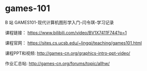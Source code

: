 # games-101
B 站 GAMES101-现代计算机图形学入门-闫令琪-学习记录

课程链接： https://www.bilibili.com/video/BV1X7411F744?p=1

课程官网： https://sites.cs.ucsb.edu/~lingqi/teaching/games101.html

课程PPT和视频: http://games-cn.org/graphics-intro-ppt-video/

作业汇总帖: http://games-cn.org/forums/topic/allhw/
